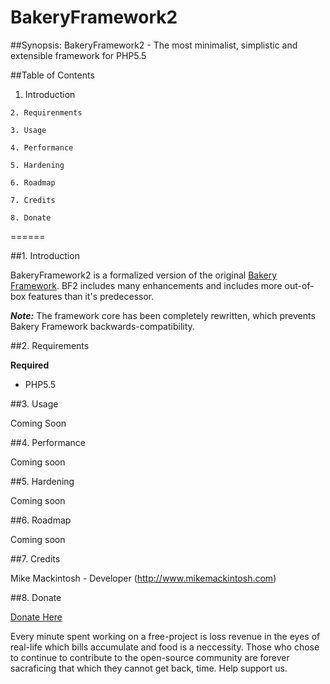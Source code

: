 BakeryFramework2
================================

##Synopsis: 
BakeryFramework2 - The most minimalist, simplistic and extensible framework for PHP5.5

##Table of Contents

  1. Introduction
  
	2. Requirenments
	
	3. Usage
	
	4. Performance
	
	5. Hardening
	
	6. Roadmap
	
	7. Credits

	8. Donate

======

##1. Introduction

BakeryFramework2 is a formalized version of the original [Bakery Framework](https://github.com/mikemackintosh/Bakery). BF2 includes many enhancements and includes more out-of-box features than it's predecessor. 

***Note:*** The framework core has been completely rewritten, which prevents Bakery Framework backwards-compatibility.

##2. Requirements

**Required**
* PHP5.5

##3. Usage

Coming Soon

##4. Performance

Coming soon

##5. Hardening

Coming soon

##6. Roadmap

Coming soon

##7. Credits

Mike Mackintosh - Developer (http://www.mikemackintosh.com)

##8. Donate

[Donate Here](http://pledgie.com/campaigns/17355)

Every minute spent working on a free-project is loss revenue in the eyes of real-life which bills accumulate and food is a neccessity. Those who chose to continue to contribute to the open-source community are forever sacraficing that which they cannot get back, time. Help support us.

